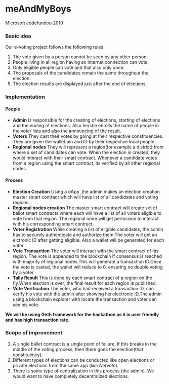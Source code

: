 # meAndMyBoys
Microsoft codefundoo 2019
### Basic idea
Our e-voting project follows the following rules 
1. The vote given by a person cannot be seen by any other person.
1. People living in all region having an internet connection can vote.
1. Only eligible people can vote and that also only once.
1. The proposals of the candidates remain the same throughout the election.
1. The election results are displayed just after the end of elections.

### Implementation
#### People
* **Admin** Is responsible for the creating of elections, starting of elections and the ending of elections. Also he/she enrolls the name of people in the voter lists and also the announcing of the result.
* **Voters** They cast their votes by going at their respective constituencies. They are given the wallet pin and ID by their respective local people.
* **Regional nodes**  They will represent a region(for example a district) from where a set of candidates can vote. When the election is created, they would interact with their smart contract. Whenever a candidate votes from a region using the smart contract, its verified by all other regional nodes. 
#### Process
* **Election Creation** Using a dApp ,the admin makes an election creation master smart contract which will have list of all candidates and voting regions.
* **Regional nodes creation** The master smart contract will create set of ballot smart contracts where each will have a list of all voters eligible to vote from that region. The regional node will get permssion to interact with his corresponding smart contract,
* **Voter Registration** While creating a list of eligible candidates, the admin has to securely authenticate and authorize them.The voter will get an elctronic ID after getting eligible. Also a wallet will be generated for each voter.
* **Vote Transaction** The voter will interact with the smart contract of his region. The vote is appended to the blockchain if consensus is reached with majority of regional nodes.This will generate a transaction ID.Once the vote is casted, the wallet will reduce to 0, ensuring no double voting by a voter.
* **Tally Result** This is done by each smart contract of a region on the fly.When election is over, the final result for each region is published. 
* **Vote Verification** The voter, who had received a transaction ID, can verify his vote with the admin after showing his electronic ID.The admin using a blockchain explorer with locate the transaction and voter can see his vote.

**We will be using Geth framework for the hackathon as it is user friendly and has high transaction rate.**

### Scope of improvement
1. A single ballet contract is a single point of failure. If this breaks in the middle of the voting process, then there goes the election(that constituency).
1. Different types of elections can be conducted like open elections or private elections from the same app (*like Netvote*).
1. There is some type of centralization in this process (the admin). We would want to have completely decentralized elections.
